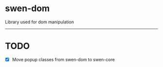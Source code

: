 # swen-dom

Library used for dom manipulation

---

# TODO

* [x] Move popup classes from swen-dom to swen-core